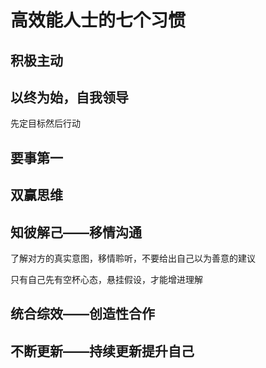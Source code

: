 # 高效能人士的七个习惯

## 积极主动

## 以终为始，自我领导

先定目标然后行动

## 要事第一

## 双赢思维

## 知彼解己——移情沟通

了解对方的真实意图，移情聆听，不要给出自己以为善意的建议

只有自己先有空杯心态，悬挂假设，才能增进理解

## 统合综效——创造性合作

## 不断更新——持续更新提升自己




